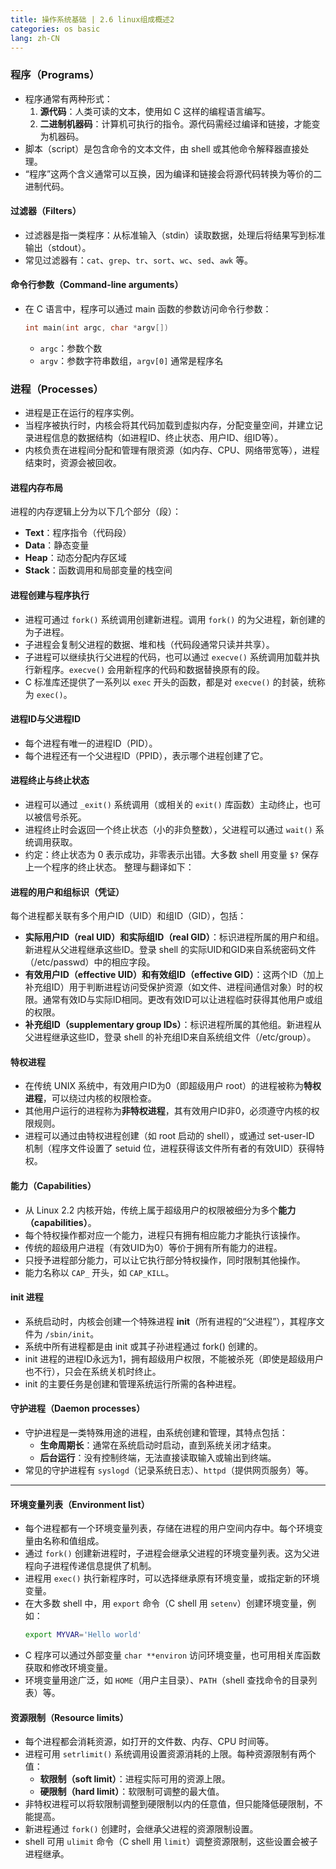 ```yaml
---
title: 操作系统基础 | 2.6 linux组成概述2
categories: os basic
lang: zh-CN
---
```


### 程序（Programs）

- 程序通常有两种形式：  
  1. **源代码**：人类可读的文本，使用如 C 这样的编程语言编写。  
  2. **二进制机器码**：计算机可执行的指令。源代码需经过编译和链接，才能变为机器码。  
- 脚本（script）是包含命令的文本文件，由 shell 或其他命令解释器直接处理。
- “程序”这两个含义通常可以互换，因为编译和链接会将源代码转换为等价的二进制代码。

#### 过滤器（Filters）

- 过滤器是指一类程序：从标准输入（stdin）读取数据，处理后将结果写到标准输出（stdout）。
- 常见过滤器有：`cat`、`grep`、`tr`、`sort`、`wc`、`sed`、`awk` 等。


#### 命令行参数（Command-line arguments）

- 在 C 语言中，程序可以通过 main 函数的参数访问命令行参数：
  ```c
  int main(int argc, char *argv[])
  ```
  - `argc`：参数个数
  - `argv`：参数字符串数组，`argv[0]` 通常是程序名

### 进程（Processes）

- 进程是正在运行的程序实例。
- 当程序被执行时，内核会将其代码加载到虚拟内存，分配变量空间，并建立记录进程信息的数据结构（如进程ID、终止状态、用户ID、组ID等）。
- 内核负责在进程间分配和管理有限资源（如内存、CPU、网络带宽等），进程结束时，资源会被回收。

#### 进程内存布局

进程的内存逻辑上分为以下几个部分（段）：
- **Text**：程序指令（代码段）
- **Data**：静态变量
- **Heap**：动态分配内存区域
- **Stack**：函数调用和局部变量的栈空间


#### 进程创建与程序执行

- 进程可通过 `fork()` 系统调用创建新进程。调用 `fork()` 的为父进程，新创建的为子进程。
- 子进程会复制父进程的数据、堆和栈（代码段通常只读并共享）。
- 子进程可以继续执行父进程的代码，也可以通过 `execve()` 系统调用加载并执行新程序。`execve()` 会用新程序的代码和数据替换原有的段。
- C 标准库还提供了一系列以 `exec` 开头的函数，都是对 `execve()` 的封装，统称为 `exec()`。

#### 进程ID与父进程ID

- 每个进程有唯一的进程ID（PID）。
- 每个进程还有一个父进程ID（PPID），表示哪个进程创建了它。


#### 进程终止与终止状态

- 进程可以通过 `_exit()` 系统调用（或相关的 `exit()` 库函数）主动终止，也可以被信号杀死。
- 进程终止时会返回一个终止状态（小的非负整数），父进程可以通过 `wait()` 系统调用获取。
- 约定：终止状态为 0 表示成功，非零表示出错。大多数 shell 用变量 `$?` 保存上一个程序的终止状态。
整理与翻译如下：


#### 进程的用户和组标识（凭证）

每个进程都关联有多个用户ID（UID）和组ID（GID），包括：

- **实际用户ID（real UID）和实际组ID（real GID）**：标识进程所属的用户和组。新进程从父进程继承这些ID。登录 shell 的实际UID和GID来自系统密码文件（/etc/passwd）中的相应字段。
- **有效用户ID（effective UID）和有效组ID（effective GID）**：这两个ID（加上补充组ID）用于判断进程访问受保护资源（如文件、进程间通信对象）时的权限。通常有效ID与实际ID相同。更改有效ID可以让进程临时获得其他用户或组的权限。
- **补充组ID（supplementary group IDs）**：标识进程所属的其他组。新进程从父进程继承这些ID，登录 shell 的补充组ID来自系统组文件（/etc/group）。

#### 特权进程

- 在传统 UNIX 系统中，有效用户ID为0（即超级用户 root）的进程被称为**特权进程**，可以绕过内核的权限检查。
- 其他用户运行的进程称为**非特权进程**，其有效用户ID非0，必须遵守内核的权限规则。
- 进程可以通过由特权进程创建（如 root 启动的 shell），或通过 set-user-ID 机制（程序文件设置了 setuid 位，进程获得该文件所有者的有效UID）获得特权。


#### 能力（Capabilities）

- 从 Linux 2.2 内核开始，传统上属于超级用户的权限被细分为多个**能力（capabilities）**。
- 每个特权操作都对应一个能力，进程只有拥有相应能力才能执行该操作。
- 传统的超级用户进程（有效UID为0）等价于拥有所有能力的进程。
- 只授予进程部分能力，可以让它执行部分特权操作，同时限制其他操作。
- 能力名称以 `CAP_` 开头，如 `CAP_KILL`。


#### init 进程

- 系统启动时，内核会创建一个特殊进程 **init**（所有进程的“父进程”），其程序文件为 `/sbin/init`。
- 系统中所有进程都是由 init 或其子孙进程通过 fork() 创建的。
- init 进程的进程ID永远为1，拥有超级用户权限，不能被杀死（即使是超级用户也不行），只会在系统关机时终止。
- init 的主要任务是创建和管理系统运行所需的各种进程。


#### 守护进程（Daemon processes）

- 守护进程是一类特殊用途的进程，由系统创建和管理，其特点包括：
  - **生命周期长**：通常在系统启动时启动，直到系统关闭才结束。
  - **后台运行**：没有控制终端，无法直接读取输入或输出到终端。
- 常见的守护进程有 `syslogd`（记录系统日志）、`httpd`（提供网页服务）等。

---

#### 环境变量列表（Environment list）

- 每个进程都有一个环境变量列表，存储在进程的用户空间内存中。每个环境变量由名称和值组成。
- 通过 `fork()` 创建新进程时，子进程会继承父进程的环境变量列表。这为父进程向子进程传递信息提供了机制。
- 进程用 `exec()` 执行新程序时，可以选择继承原有环境变量，或指定新的环境变量。
- 在大多数 shell 中，用 `export` 命令（C shell 用 `setenv`）创建环境变量，例如：
  ```sh
  export MYVAR='Hello world'
  ```
- C 程序可以通过外部变量 `char **environ` 访问环境变量，也可用相关库函数获取和修改环境变量。
- 环境变量用途广泛，如 `HOME`（用户主目录）、`PATH`（shell 查找命令的目录列表）等。


#### 资源限制（Resource limits）

- 每个进程都会消耗资源，如打开的文件数、内存、CPU 时间等。
- 进程可用 `setrlimit()` 系统调用设置资源消耗的上限。每种资源限制有两个值：
  - **软限制（soft limit）**：进程实际可用的资源上限。
  - **硬限制（hard limit）**：软限制可调整的最大值。
- 非特权进程可以将软限制调整到硬限制以内的任意值，但只能降低硬限制，不能提高。
- 新进程通过 `fork()` 创建时，会继承父进程的资源限制设置。
- shell 可用 `ulimit` 命令（C shell 用 `limit`）调整资源限制，这些设置会被子进程继承。
